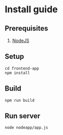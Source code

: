 # Install guide

## Prerequisites
1. [NodeJS](https://nodejs.org/)

## Setup
```shell
cd frontend-app
npm install
```

## Build
```shell
npm run build
```

## Run server
```shell
node nodeapp/app.js
```
